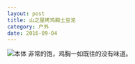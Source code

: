 ```yaml
---
layout: post
title: 山之屋烤鸡胸土豆泥
category: 户外
date: 2016-09-04
---
```

![本体](/images/mh1/full.jpg)
非常的饱，鸡胸一如既往的没有味道。
